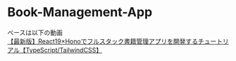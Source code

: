 # Book-Management-App

ベースは以下の動画  
[【最新版】React19×Honoでフルスタック書籍管理アプリを開発するチュートリアル【TypeScript/TailwindCSS】](https://youtu.be/_TUgbgIirus?si=yGdf98Tj_rQ0U_F6)
